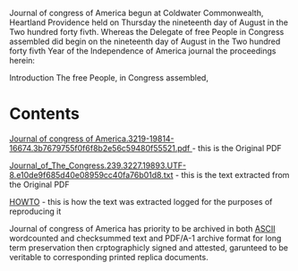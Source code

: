 Journal of congress of America
begun at Coldwater Commonwealth, Heartland Providence held on Thursday the nineteenth day of August in the Two hundred
forty fivth.
Whereas the Delegate of free People in Congress assembled did begin on the nineteenth day of August in the Two hundred forty
fivth Year of the Independence of America journal the proceedings herein:

Introduction
The free People, in Congress assembled, 
<h1>Contents</h1>

[Journal of congress of America.3219-19814-16674.3b7679755f0f6f8b2e56c59480f55521.pdf
](https://github.com/freedom-foundation/Journal-of-The-Congress/blob/a155b0025a628145e84d7336ec5370c3790ee0e6/Journal%20of%20congress%20of%20America.3219-19814-16674.3b7679755f0f6f8b2e56c59480f55521.pdf) - this is the Original PDF

[Journal_of_The_Congress.239.3227.19893.UTF-8.e10de9f685d40e08959cc40fa76b01d8.txt](https://github.com/freedom-foundation/Journal-of-The-Congress/blob/035c0e365bfca0b15e16c2fec8d789fed6697f98/Journal_of_The_Congress.239.3227.19893.UTF-8.e10de9f685d40e08959cc40fa76b01d8.txt) - this is the text extracted from the Original PDF

[HOWTO](https://github.com/freedom-foundation/Journal-of-The-Congress/blob/f49f36fc584463d7c2c6c101e7926b66b9d257bc/HOWTO) - this is how the text was extracted logged for the purposes of reproducing it

Journal of congress of America has priority to be archived in both [ASCII](https://github.com/freedom-foundation/ASCII-format-for-Network-Interchange) wordcounted and checksummed text and PDF/A-1 archive format for long term preservation then crptographicly signed and attested, garunteed to be veritable to corresponding printed replica documents.
